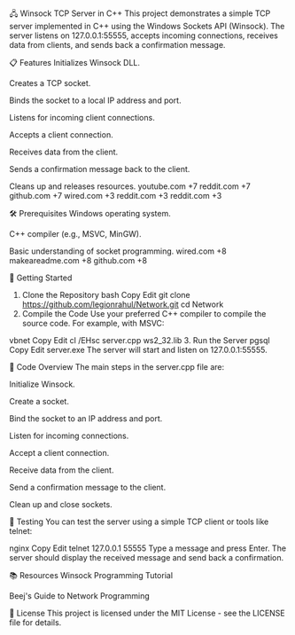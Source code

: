 🖧 Winsock TCP Server in C++
This project demonstrates a simple TCP server implemented in C++ using the Windows Sockets API (Winsock). The server listens on 127.0.0.1:55555, accepts incoming connections, receives data from clients, and sends back a confirmation message.

📋 Features
Initializes Winsock DLL.

Creates a TCP socket.

Binds the socket to a local IP address and port.

Listens for incoming client connections.

Accepts a client connection.

Receives data from the client.

Sends a confirmation message back to the client.

Cleans up and releases resources.
youtube.com
+7
reddit.com
+7
github.com
+7
wired.com
+3
reddit.com
+3
reddit.com
+3

🛠️ Prerequisites
Windows operating system.

C++ compiler (e.g., MSVC, MinGW).

Basic understanding of socket programming.
wired.com
+8
makeareadme.com
+8
github.com
+8

🚀 Getting Started
1. Clone the Repository
bash
Copy
Edit
git clone https://github.com/legionrahul/Network.git
cd Network
2. Compile the Code
Use your preferred C++ compiler to compile the source code. For example, with MSVC:

vbnet
Copy
Edit
cl /EHsc server.cpp ws2_32.lib
3. Run the Server
pgsql
Copy
Edit
server.exe
The server will start and listen on 127.0.0.1:55555.

📄 Code Overview
The main steps in the server.cpp file are:

Initialize Winsock.

Create a socket.

Bind the socket to an IP address and port.

Listen for incoming connections.

Accept a client connection.

Receive data from the client.

Send a confirmation message to the client.

Clean up and close sockets.

🧪 Testing
You can test the server using a simple TCP client or tools like telnet:

nginx
Copy
Edit
telnet 127.0.0.1 55555
Type a message and press Enter. The server should display the received message and send back a confirmation.

📚 Resources
Winsock Programming Tutorial

Beej's Guide to Network Programming

📄 License
This project is licensed under the MIT License - see the LICENSE file for details.
